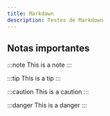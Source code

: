 ```yaml
---
title: Markdown
description: Testes de Markdown
---
```


## Notas importantes

:::note
    This is a note
:::

:::tip
    This is a tip
:::

:::caution
    This is a caution
:::

:::danger
    This is a danger
:::
